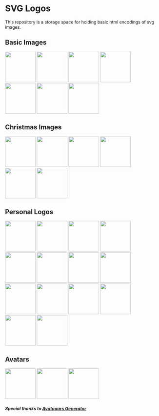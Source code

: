 # SVG Logos

This repository is a storage space for holding basic html encodings of svg images.

## Basic Images
<div>
  <img src="https://github.com/cgrundman/svg-logos/blob/main/Basic Shapes/circle.png" height=100 />
  <img src="https://github.com/cgrundman/svg-logos/blob/main/Basic Shapes/ellipse.png" height=100 />
  <img src="https://github.com/cgrundman/svg-logos/blob/main/Basic Shapes/line.png" height=100 />
  <img src="https://github.com/cgrundman/svg-logos/blob/main/Basic Shapes/path.png" height=100 />
  <img src="https://github.com/cgrundman/svg-logos/blob/main/Basic Shapes/polygon.png" height=100 />
  <img src="https://github.com/cgrundman/svg-logos/blob/main/Basic Shapes/polyline.png" height=100 />
  <img src="https://github.com/cgrundman/svg-logos/blob/main/Basic Shapes/rectangle.png" height=100 />
</div>

## Christmas Images
<div>
  <img src="https://github.com/cgrundman/svg-logos/blob/main/Christmas/christmas_tree.png" height=100 />
  <img src="https://github.com/cgrundman/svg-logos/blob/main/Christmas/gingerbread_man.png" height=100 />
  <img src="https://github.com/cgrundman/svg-logos/blob/main/Christmas/ornament.png" height=100 />
  <img src="https://github.com/cgrundman/svg-logos/blob/main/Christmas/snowflake.png" height=100 />
  <img src="https://github.com/cgrundman/svg-logos/blob/main/Christmas/star.png" height=100 />
  <img src="https://github.com/cgrundman/svg-logos/blob/main/Christmas/winter_wonderland.png" height=100 />
</div>

## Personal Logos
<div>
  <img src="https://github.com/cgrundman/svg-logos/blob/main/Logos/mechanical.png" height=100 />
  <img src="https://github.com/cgrundman/svg-logos/blob/main/Logos/electrical.png" height=100 />
  <img src="https://github.com/cgrundman/svg-logos/blob/main/Logos/programming.png" height=100 />
  <img src="https://github.com/cgrundman/svg-logos/blob/main/Logos/project_management.png" height=100 />
</div>
<div>
  <img src="https://github.com/cgrundman/svg-logos/blob/main/Logos/leaf_disease.png" height=100 />
  <img src="https://github.com/cgrundman/svg-logos/blob/main/Logos/computer_vision.png" height=100 />
  <img src="https://github.com/cgrundman/svg-logos/blob/main/Logos/ml_stethoscope.png" height=100 />
  <img src="https://github.com/cgrundman/svg-logos/blob/main/Logos/ct.png" height=100 />
  <img src="https://github.com/cgrundman/svg-logos/blob/main/Logos/ecg.png" height=100 />
  <img src="https://github.com/cgrundman/svg-logos/blob/main/Logos/nmr.png" height=100 />
  <img src="https://github.com/cgrundman/svg-logos/blob/main/Logos/isp.png" height=100 />
  <img src="https://github.com/cgrundman/svg-logos/blob/main/Logos/morse.png" height=100 />
  <img src="https://github.com/cgrundman/svg-logos/blob/main/Logos/travel_map.png" height=100 />
  <img src="https://github.com/cgrundman/svg-logos/blob/main/Logos/smart_transcribe.png" height=100 />
</div>

## Avatars
<div>
  <img src="https://github.com/cgrundman/svg-logos/blob/main/Avatars/professional.png" height=100 />
  <img src="https://github.com/cgrundman/svg-logos/blob/main/Avatars/relaxed.png" height=100 />
  <img src="https://github.com/cgrundman/svg-logos/blob/main/Avatars/casual.png" height=100 />
</div>

##### Special thanks to [Avataaars Generator](https://getavataaars.com/)
